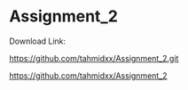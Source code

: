 # Assignment_2

Download Link:

https://github.com/tahmidxx/Assignment_2.git

https://github.com/tahmidxx/Assignment_2
